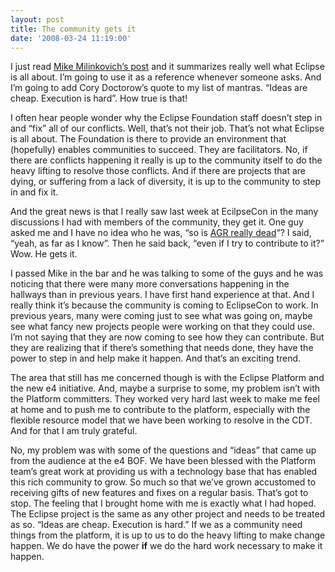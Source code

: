 ```yaml
---
layout: post
title: The community gets it
date: '2008-03-24 11:19:00'
---
```



I just read [Mike Milinkovich’s post](http://dev.eclipse.org/blogs/mike/2008/03/24/ideas-are-cheap/) and it summarizes really well what Eclipse is all about. I’m going to use it as a reference whenever someone asks. And I’m going to add Cory Doctorow’s quote to my list of mantras. “Ideas are cheap. Execution is hard”. How true is that!

I often hear people wonder why the Eclipse Foundation staff doesn’t step in and “fix” all of our conflicts. Well, that’s not their job. That’s not what Eclipse is all about. The Foundation is there to provide an environment that (hopefully) enables communities to succeed. They are facilitators. No, if there are conflicts happening it really is up to the community itself to do the heavy lifting to resolve those conflicts. And if there are projects that are dying, or suffering from a lack of diversity, it is up to the community to step in and fix it.

And the great news is that I really saw last week at EcilpseCon in the many discussions I had with members of the community, they get it. One guy asked me and I have no idea who he was, “so is [AGR really dead](http://cdtdoug.blogspot.com/2007/12/agr-is-dead-apparently.html)“? I said, “yeah, as far as I know”. Then he said back, “even if I try to contribute to it?” Wow. He gets it.

I passed Mike in the bar and he was talking to some of the guys and he was noticing that there were many more conversations happening in the hallways than in previous years. I have first hand experience at that. And I really think it’s because the community is coming to EclipseCon to work. In previous years, many were coming just to see what was going on, maybe see what fancy new projects people were working on that they could use. I’m not saying that they are now coming to see how they can contribute. But they are realizing that if there’s something that needs done, they have the power to step in and help make it happen. And that’s an exciting trend.

The area that still has me concerned though is with the Eclipse Platform and the new e4 initiative. And, maybe a surprise to some, my problem isn’t with the Platform committers. They worked very hard last week to make me feel at home and to push me to contribute to the platform, especially with the flexible resource model that we have been working to resolve in the CDT. And for that I am truly grateful.

No, my problem was with some of the questions and “ideas” that came up from the audience at the e4 BOF. We have been blessed with the Platform team’s great work at providing us with a technology base that has enabled this rich community to grow. So much so that we’ve grown accustomed to receiving gifts of new features and fixes on a regular basis. That’s got to stop. The feeling that I brought home with me is exactly what I had hoped. The Eclipse project is the same as any other project and needs to be treated as so. “Ideas are cheap. Execution is hard.” If we as a community need things from the platform, it is up to us to do the heavy lifting to make change happen. We do have the power **if** we do the hard work necessary to make it happen.


